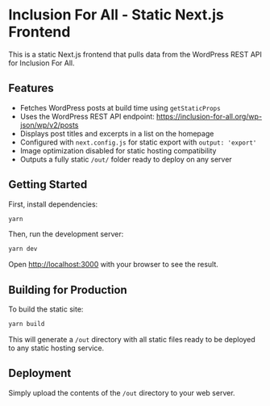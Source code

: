 # Inclusion For All - Static Next.js Frontend

This is a static Next.js frontend that pulls data from the WordPress REST API for Inclusion For All.

## Features

- Fetches WordPress posts at build time using `getStaticProps`
- Uses the WordPress REST API endpoint: https://inclusion-for-all.org/wp-json/wp/v2/posts
- Displays post titles and excerpts in a list on the homepage
- Configured with `next.config.js` for static export with `output: 'export'`
- Image optimization disabled for static hosting compatibility
- Outputs a fully static `/out/` folder ready to deploy on any server

## Getting Started

First, install dependencies:

```bash
yarn
```

Then, run the development server:

```bash
yarn dev
```

Open [http://localhost:3000](http://localhost:3000) with your browser to see the result.

## Building for Production

To build the static site:

```bash
yarn build
```

This will generate a `/out` directory with all static files ready to be deployed to any static hosting service.

## Deployment

Simply upload the contents of the `/out` directory to your web server. 